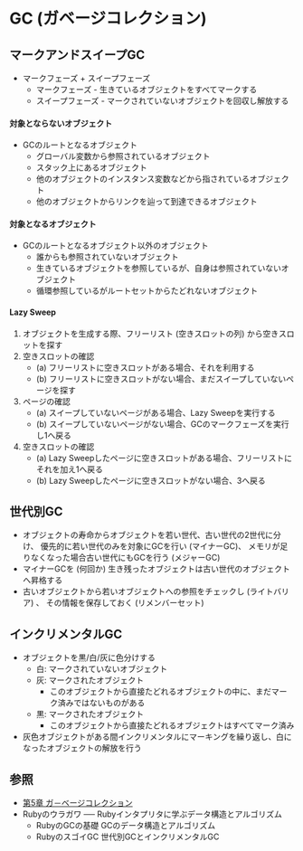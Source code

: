 # GC (ガベージコレクション)
## マークアンドスイープGC
- マークフェーズ + スイープフェーズ
  - マークフェーズ - 生きているオブジェクトをすべてマークする
  - スイープフェーズ - マークされていないオブジェクトを回収し解放する

#### 対象とならないオブジェクト
- GCのルートとなるオブジェクト
  - グローバル変数から参照されているオブジェクト
  - スタック上にあるオブジェクト
  - 他のオブジェクトのインスタンス変数などから指されているオブジェクト
  - 他のオブジェクトからリンクを辿って到達できるオブジェクト

#### 対象となるオブジェクト
- GCのルートとなるオブジェクト以外のオブジェクト
  - 誰からも参照されていないオブジェクト
  - 生きているオブジェクトを参照しているが、自身は参照されていないオブジェクト
  - 循環参照しているがルートセットからたどれないオブジェクト

#### Lazy Sweep
1. オブジェクトを生成する際、フリーリスト (空きスロットの列) から空きスロットを探す
2. 空きスロットの確認
   - (a) フリーリストに空きスロットがある場合、それを利用する
   - (b) フリーリストに空きスロットがない場合、まだスイープしていないページを探す
3. ページの確認
   - (a) スイープしていないページがある場合、Lazy Sweepを実行する
   - (b) スイープしていないページがない場合、GCのマークフェーズを実行し1へ戻る
4. 空きスロットの確認
   - (a) Lazy Sweepしたページに空きスロットがある場合、フリーリストにそれを加え1へ戻る
   - (b) Lazy Sweepしたページに空きスロットがない場合、3へ戻る

## 世代別GC
- オブジェクトの寿命からオブジェクトを若い世代、古い世代の2世代に分け、
  優先的に若い世代のみを対象にGCを行い (マイナーGC)、
  メモリが足りなくなった場合古い世代にもGCを行う (メジャーGC)
- マイナーGCを (何回か) 生き残ったオブジェクトは古い世代のオブジェクトへ昇格する
- 古いオブジェクトから若いオブジェクトへの参照をチェックし (ライトバリア) 、
  その情報を保存しておく (リメンバーセット)

## インクリメンタルGC
- オブジェクトを黒/白/灰に色分けする
  - 白: マークされていないオブジェクト
  - 灰: マークされたオブジェクト
    - このオブジェクトから直接たどれるオブジェクトの中に、まだマーク済みではないものがある
  - 黒: マークされたオブジェクト
    - このオブジェクトから直接たどれるオブジェクトはすべてマーク済み
- 灰色オブジェクトがある間インクリメンタルにマーキングを繰り返し、白になったオブジェクトの解放を行う

## 参照
- [第5章 ガ－ベージコレクション](https://i.loveruby.net/ja/rhg/book/gc.html)
- Rubyのウラガワ ── Rubyインタプリタに学ぶデータ構造とアルゴリズム
  - RubyのGCの基礎 GCのデータ構造とアルゴリズム
  - RubyのスゴイGC 世代別GCとインクリメンタルGC
